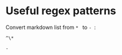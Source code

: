 # Useful regex patterns


Convert markdown list from `* ` to `- `:
```regex-match
^\* 
```
```regex-replace
- 
```
